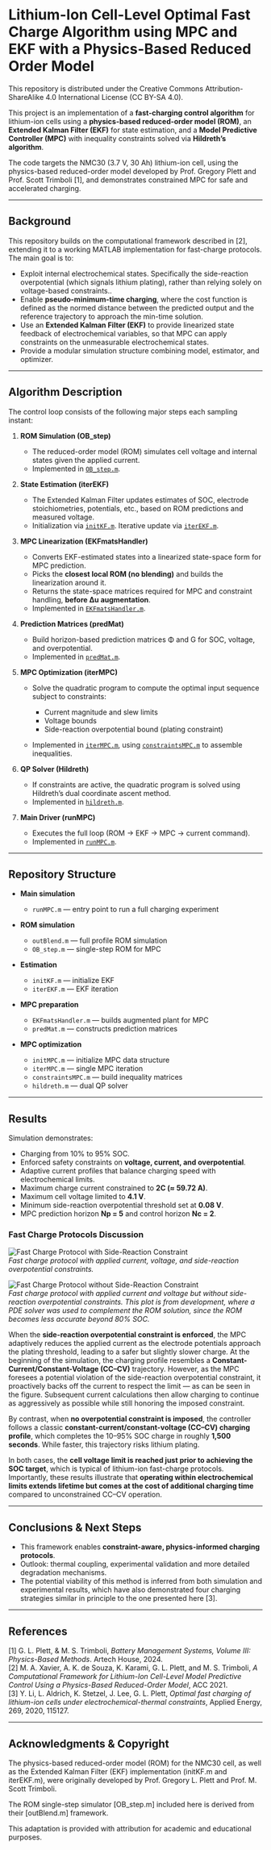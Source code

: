 # Lithium-Ion Cell-Level Optimal Fast Charge Algorithm using MPC and EKF with a Physics-Based Reduced Order Model
This repository is distributed under the Creative Commons Attribution-ShareAlike 4.0 International License (CC BY-SA 4.0).

This project is an implementation of a **fast-charging control algorithm** for lithium-ion cells using a **physics-based reduced-order model (ROM)**, an **Extended Kalman Filter (EKF)** for state estimation, and a **Model Predictive Controller (MPC)** with inequality constraints solved via **Hildreth’s algorithm**.

The code targets the NMC30 (3.7 V, 30 Ah) lithium-ion cell, using the physics-based reduced-order model developed by Prof. Gregory Plett and Prof. Scott Trimboli \[1], and demonstrates constrained MPC for safe and accelerated charging.

---

## Background

This repository builds on the computational framework described in \[2], extending it to a working MATLAB implementation for fast-charge protocols. The main goal is to:

* Exploit internal electrochemical states. Specifically the side-reaction overpotential (which signals lithium plating), rather than relying solely on voltage-based constraints..
* Enable **pseudo-minimum-time charging**, where the cost function is defined as the normed distance between the predicted output and the reference trajectory to approach the min-time solution. 
* Use an **Extended Kalman Filter (EKF)** to provide linearized state feedback of electrochemical variables, so that MPC can apply constraints on the unmeasurable electrochemical states.
* Provide a modular simulation structure combining model, estimator, and optimizer.

---

## Algorithm Description

The control loop consists of the following major steps each sampling instant:

1. **ROM Simulation (OB\_step)**

   * The reduced-order model (ROM) simulates cell voltage and internal states given the applied current.
   * Implemented in [`OB_step.m`](src/MPC-EKF4FastCharge/OB_step.m).

2. **State Estimation (iterEKF)**

   * The Extended Kalman Filter updates estimates of SOC, electrode stoichiometries, potentials, etc., based on ROM predictions and measured voltage.
   * Initialization via [`initKF.m`](src/UTILITY/initKF.m). Iterative update via [`iterEKF.m`](src/UTILITY/iterEKF.m).

3. **MPC Linearization (EKFmatsHandler)**

   * Converts EKF-estimated states into a linearized state-space form for MPC prediction.
   * Picks the **closest local ROM (no blending)** and builds the linearization around it.
   * Returns the state-space matrices required for MPC and constraint handling, **before Δu augmentation**.
   * Implemented in [`EKFmatsHandler.m`](src/MPC-EKF4FastCharge/EKFmatsHandler.m).

4. **Prediction Matrices (predMat)**

   * Build horizon-based prediction matrices Φ and G for SOC, voltage, and overpotential.
   * Implemented in [`predMat.m`](src/MPC-EKF4FastCharge/predMat.m).

5. **MPC Optimization (iterMPC)**

   * Solve the quadratic program to compute the optimal input sequence subject to constraints:

     * Current magnitude and slew limits
     * Voltage bounds
     * Side-reaction overpotential bound (plating constraint)
   * Implemented in [`iterMPC.m`](src/MPC-EKF4FastCharge/iterMPC.m), using [`constraintsMPC.m`](src/MPC-EKF4FastCharge/constraintsMPC.m) to assemble inequalities.

6. **QP Solver (Hildreth)**

   * If constraints are active, the quadratic program is solved using Hildreth’s dual coordinate ascent method.
   * Implemented in [`hildreth.m`](src/MPC-EKF4FastCharge/hildreth.m).

7. **Main Driver (runMPC)**

   * Executes the full loop (ROM → EKF → MPC → current command).
   * Implemented in [`runMPC.m`](src/MPC-EKF4FastCharge/runMPC.m).

---

## Repository Structure

* **Main simulation**

  * `runMPC.m` — entry point to run a full charging experiment
* **ROM simulation**

  * `outBlend.m` — full profile ROM simulation
  * `OB_step.m` — single-step ROM for MPC
* **Estimation**

  * `initKF.m` — initialize EKF
  * `iterEKF.m` — EKF iteration
* **MPC preparation**

  * `EKFmatsHandler.m` — builds augmented plant for MPC
  * `predMat.m` — constructs prediction matrices
* **MPC optimization**

  * `initMPC.m` — initialize MPC data structure
  * `iterMPC.m` — single MPC iteration
  * `constraintsMPC.m` — build inequality matrices
  * `hildreth.m` — dual QP solver

---

## Results

Simulation demonstrates:

* Charging from 10% to 95% SOC.
* Enforced safety constraints on **voltage, current, and overpotential**.
* Adaptive current profiles that balance charging speed with electrochemical limits.
* Maximum charge current constrained to **2C (≈ 59.72 A)**.
* Maximum cell voltage limited to **4.1 V**.
* Minimum side-reaction overpotential threshold set at **0.08 V**.
* MPC prediction horizon **Np = 5** and control horizon **Nc = 2**.

### Fast Charge Protocols Discussion
![Fast Charge Protocol with Side-Reaction Constraint](assets/MPCEKF1095Phise.png)  
*Fast charge protocol with applied current, voltage, and side-reaction overpotential constraints.*  

![Fast Charge Protocol without Side-Reaction Constraint](assets/MPCEKF1095WOPhise.png)  
*Fast charge protocol with applied current and voltage but without side-reaction overpotential constraints. This plot is from development, where a PDE solver was used to complement the ROM solution, since the ROM becomes less accurate beyond 80% SOC.*  

When the **side-reaction overpotential constraint is enforced**, the MPC adaptively reduces the applied current as the electrode potentials approach the plating threshold, leading to a safer but slightly slower charge. At the beginning of the simulation, the charging profile resembles a **Constant-Current/Constant-Voltage (CC–CV)** trajectory. However, as the MPC foresees a potential violation of the side-reaction overpotential constraint, it proactively backs off the current to respect the limit — as can be seen in the figure. Subsequent current calculations then allow charging to continue as aggressively as possible while still honoring the imposed constraint.

By contrast, when **no overpotential constraint is imposed**, the controller follows a classic **constant-current/constant-voltage (CC–CV) charging profile**, which completes the 10–95% SOC charge in roughly **1,500 seconds**. While faster, this trajectory risks lithium plating.

In both cases, the **cell voltage limit is reached just prior to achieving the SOC target**, which is typical of lithium-ion fast-charge protocols. Importantly, these results illustrate that **operating within electrochemical limits extends lifetime but comes at the cost of additional charging time** compared to unconstrained CC–CV operation.

---

## Conclusions & Next Steps

* This framework enables **constraint-aware, physics-informed charging protocols**.
* Outlook: thermal coupling, experimental validation and more detailed degradation mechanisms.
* The potential viability of this method is inferred from both simulation and experimental results, which have also demonstrated four charging strategies similar in principle to the one presented here \[3].

---

## References

[1] G. L. Plett, & M. S. Trimboli, *Battery Management Systems, Volume III: Physics-Based Methods*. Artech House, 2024.  
[2] M. A. Xavier, A. K. de Souza, K. Karami, G. L. Plett, and M. S. Trimboli, *A Computational Framework for Lithium-Ion Cell-Level Model Predictive Control Using a Physics-Based Reduced-Order Model*, ACC 2021.  
[3] Y. Li, L. Aldrich, K. Stetzel, J. Lee, G. L. Plett, *Optimal fast charging of lithium-ion cells under electrochemical-thermal constraints*, Applied Energy, 269, 2020, 115127.  

---

## Acknowledgments & Copyright

The physics-based reduced-order model (ROM) for the NMC30 cell, as well as the Extended Kalman Filter (EKF) implementation (initKF.m and iterEKF.m), were originally developed by Prof. Gregory L. Plett and Prof. M. Scott Trimboli.

The ROM single-step simulator [OB_step.m] included here is derived from their [outBlend.m] framework.

This adaptation is provided with attribution for academic and educational purposes.
